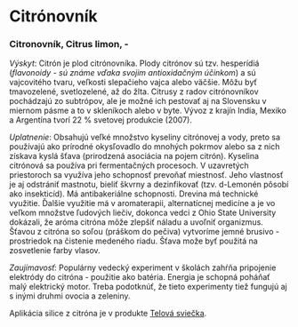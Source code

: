 Citrónovník
===========

### Citronovník, Citrus limon, -

*Výskyt*: Citrón je plod citrónovníka. Plody citrónov sú tzv. hesperídiá
(*flavonoidy - sú známe vďaka svojim antioxidačným účinkom*) a sú vajcovitého
tvaru, veľkosti slepačieho vajca alebo väčšie. Môžu byť tmavozelené,
svetlozelené, až do žlta. Citrusy z radov citrónovníkov pochádzajú zo subtrópov,
ale je možné ich pestovať aj na Slovensku v miernom pásme a to v skleníkoch
alebo v byte. Vývoz z krajín India, Mexiko a Argentína tvorí 22 % svetovej
produkcie (2007).

*Uplatnenie*: Obsahujú veľké množstvo kyseliny citrónovej a vody, preto sa
používajú ako prírodné okysľovadlo do mnohých pokrmov alebo sa z nich získava
kyslá šťava (prirodzená asociácia na pojem citrón). Kyselina citrónová sa
používa pri fermentačných procesoch. V uzavretých priestoroch sa využíva jeho
schopnosť prevoňať miestnosť. Jeho vlastnosť je aj odstrániť mastnotu, bieliť
škvrny a dezinfikovať (tzv. d-Lemonén pôsobí ako insekticíd). Má antibakeriálne
schopnosti. Drevina má technické využitie. Ďalšie využitie má v aromaterapii,
alternatícnej medicíne a je vo veľkom množstve ľudových liečiv, dokonca vedci z
Ohio State University dokázali, že aróma citróna môže zlepšiť náladu a uvoľniť
organizmus. Šťavou z citróna so soľou (práškom do pečiva) vytvoríme jemné
brusivo - prostriedok na čistenie medeného riadu. Šťava može byť použitá na
zosvetlenie farby vlasov.

*Zaujímavosť*: Populárny vedecký experiment v školách zahŕňa pripojenie
elektródy do citróna - použitie ako batéria. Energia je schopná poháňať malý
elektrický motor. Treba podotknúť, že tieto experimenty tiež fungujú aj s inými
druhmi ovocia a zeleniny.

Aplikácia silice z citróna je v produkte
[Telová sviečka](/sip/sviecky/telove-sviecky).
